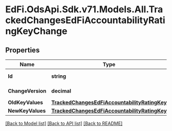 # EdFi.OdsApi.Sdk.v71.Models.All.TrackedChangesEdFiAccountabilityRatingKeyChange

## Properties

Name | Type | Description | Notes
------------ | ------------- | ------------- | -------------
**Id** | **string** | Resource identifier | [optional] 
**ChangeVersion** | **decimal** | Change version | [optional] 
**OldKeyValues** | [**TrackedChangesEdFiAccountabilityRatingKey**](TrackedChangesEdFiAccountabilityRatingKey.md) |  | [optional] 
**NewKeyValues** | [**TrackedChangesEdFiAccountabilityRatingKey**](TrackedChangesEdFiAccountabilityRatingKey.md) |  | [optional] 

[[Back to Model list]](../README.md#documentation-for-models) [[Back to API list]](../README.md#documentation-for-api-endpoints) [[Back to README]](../README.md)

